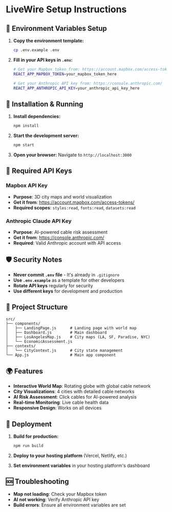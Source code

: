 # LiveWire Setup Instructions

## 🔐 Environment Variables Setup

1. **Copy the environment template:**

   ```bash
   cp .env.example .env
   ```

2. **Fill in your API keys in `.env`:**

   ```bash
   # Get your Mapbox token from: https://account.mapbox.com/access-tokens/
   REACT_APP_MAPBOX_TOKEN=your_mapbox_token_here

   # Get your Anthropic API key from: https://console.anthropic.com/
   REACT_APP_ANTHROPIC_API_KEY=your_anthropic_api_key_here
   ```

## 🚀 Installation & Running

1. **Install dependencies:**

   ```bash
   npm install
   ```

2. **Start the development server:**

   ```bash
   npm start
   ```

3. **Open your browser:**
   Navigate to `http://localhost:3000`

## 🔑 Required API Keys

### Mapbox API Key

- **Purpose**: 3D city maps and world visualization
- **Get it from**: https://account.mapbox.com/access-tokens/
- **Required scopes**: `styles:read`, `fonts:read`, `datasets:read`

### Anthropic Claude API Key

- **Purpose**: AI-powered cable risk assessment
- **Get it from**: https://console.anthropic.com/
- **Required**: Valid Anthropic account with API access

## 🛡️ Security Notes

- **Never commit `.env` file** - It's already in `.gitignore`
- **Use `.env.example`** as a template for other developers
- **Rotate API keys** regularly for security
- **Use different keys** for development and production

## 📁 Project Structure

```
src/
├── components/
│   ├── LandingPage.js      # Landing page with world map
│   ├── Dashboard.js        # Main dashboard
│   ├── LosAngelesMap.js    # City maps (LA, SF, Paradise, NYC)
│   └── EconomicAssessment.js
├── contexts/
│   └── CityContext.js      # City state management
└── App.js                  # Main app component
```

## 🌍 Features

- **Interactive World Map**: Rotating globe with global cable network
- **City Visualizations**: 4 cities with detailed cable networks
- **AI Risk Assessment**: Click cables for AI-powered analysis
- **Real-time Monitoring**: Live cable health data
- **Responsive Design**: Works on all devices

## 🚀 Deployment

1. **Build for production:**

   ```bash
   npm run build
   ```

2. **Deploy to your hosting platform** (Vercel, Netlify, etc.)

3. **Set environment variables** in your hosting platform's dashboard

## 🆘 Troubleshooting

- **Map not loading**: Check your Mapbox token
- **AI not working**: Verify Anthropic API key
- **Build errors**: Ensure all environment variables are set
